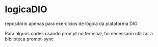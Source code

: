# logicaDIO

repositório apenas para exercicios de lógica da plataforma DIO

Para alguns codes usando prompt no terminal, foi necessario utilizar a biblioteca prompt-sync
